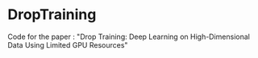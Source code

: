 # DropTraining
Code for the paper : "Drop Training: Deep Learning on High-Dimensional Data Using Limited GPU Resources"
